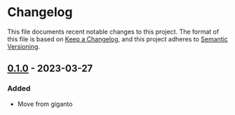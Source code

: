 # Changelog

This file documents recent notable changes to this project. The format of this
file is based on [Keep a Changelog](https://keepachangelog.com/en/1.0.0/), and
this project adheres to [Semantic
Versioning](https://semver.org/spec/v2.0.0.html).

## [0.1.0] - 2023-03-27

### Added

- Move from giganto

[0.1.0]: https://github.com/aicers/giganto-client/tree/0.1.0
